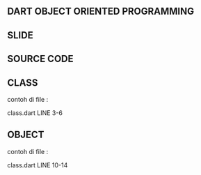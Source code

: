 ## DART OBJECT ORIENTED PROGRAMMING

## SLIDE 


## SOURCE CODE


## CLASS

contoh di file :

class.dart
LINE 3-6

## OBJECT

contoh di file :

class.dart
LINE 10-14